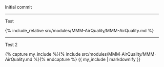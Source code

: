 Initial commit

---

Test

{% include_relative src/modules/MMM-AirQuality/MMM-AirQuality.md %}

---

Test 2

{% capture my_include %}{% include src/modules/MMM-AirQuality/MMM-AirQuality.md %}{% endcapture %}
{{ my_include | markdownify }}
